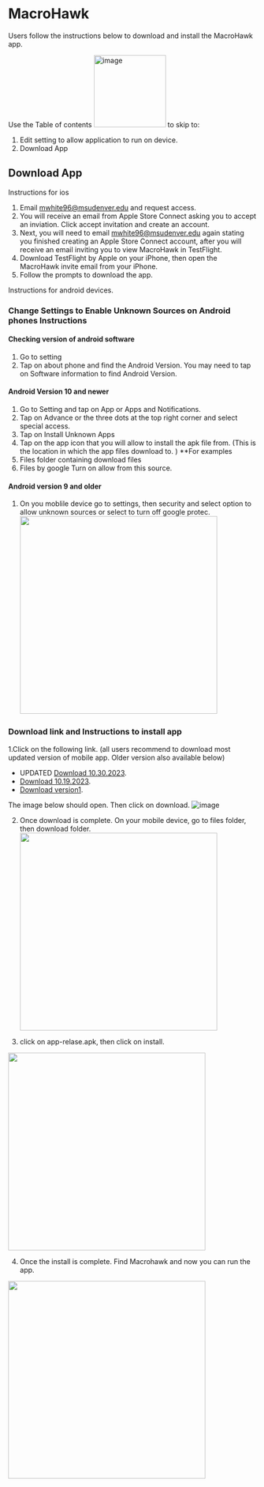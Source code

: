 # MacroHawk
Users follow the instructions below to download and install the MacroHawk app. 

Use the Table of contents <img width="146" alt="image" src="https://github.com/Fall-2023-CS-Senior-Experience/MarcoHawk-Users/assets/89881902/82b593ed-e04b-4c0a-b3a1-b703ffae7b48"> to skip to:

1. Edit setting to allow application to run on device.
2. Download App
   
## Download App 
Instructions for ios
1. Email mwhite96@msudenver.edu and request access.
2. You will receive an email from Apple Store Connect asking you to accept an inviation. Click accept invitation and create an account.
3. Next, you will need to email mwhite96@msudenver.edu again stating you finished creating an Apple Store Connect account, after you will receive an email inviting you to view MacroHawk in TestFlight.
4. Download TestFlight by Apple on your iPhone, then open the MacroHawk invite email from your iPhone.
5. Follow the prompts to download the app.

Instructions for android devices.

### Change Settings to Enable Unknown Sources on Android phones Instructions
	
#### Checking version of android software 
1. Go to setting
2. Tap on about phone and find the Android Version. You may need to tap on Software information to find Android Version.

#### Android Version 10 and newer

1. Go to Setting and tap on App or Apps and Notifications.
2. Tap on Advance or the three dots at the top right corner and select special access.
3. Tap on Install Unknown Apps
4. Tap on the app icon that you will allow to install the apk file from.  (This is the location in which the app files download to. )
**For examples
1. Files folder containing download files
2. Files by google
Turn on allow from this source. 

#### Android version 9 and older
1. On you moblile device go to settings, then security and select option to allow unknown sources or select to turn off google protec. <img src="https://github.com/Fall-2023-CS-Senior-Experience/MacroHawk/assets/91153874/330ecd6f-f286-4b12-a623-3c963300136a" width="400" height="400">


### Download link and Instructions to install app
1.Click on the following link. (all users recommend to download most updated version of mobile app.  Older version also available below)
* UPDATED [Download 10.30.2023](https://drive.google.com/file/d/1xt9-1ACHElQIYCfkJEs2u9lqVu7K0Pko/view?usp=sharing).
*  [Download 10.19.2023](https://drive.google.com/file/d/1olQ3rlMi9m2UT0O0oa8BUM0Q2tPOvt8k/view?usp=share_link). 
* [Download version1](https://drive.google.com/file/d/1L0uIZzmMTOnPJpXzy99KQKv4aw0KCEfr/view?usp=sharing). 

The image below should open. Then click on download. ![image](https://github.com/Fall-2023-CS-Senior-Experience/MacroHawk/assets/91153874/fdc64943-b90d-4d12-85b5-dc038d638f92)

2. Once download is complete. On your mobile device, go to files folder, then download folder. <img src="https://github.com/Fall-2023-CS-Senior-Experience/MacroHawk/assets/91153874/6f1a57eb-9917-4d9a-9a02-6d21abf44c1f" width="400" height="400"> 

3. click on app-relase.apk, then click on install.
<img src="https://github.com/Fall-2023-CS-Senior-Experience/MacroHawk/assets/91153874/49baaf56-0a77-4035-a53c-385a092c7def" width="400" height="400">

4. Once the install is complete. Find Macrohawk and now you can run the app.
<img src="https://github.com/Fall-2023-CS-Senior-Experience/MacroHawk/assets/91153874/ecab3952-9ac9-459f-9b08-89f45be50fa8" width="400" height="400">

